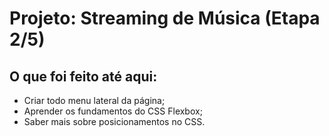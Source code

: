 # Projeto: Streaming de Música (Etapa 2/5)

## O que foi feito até aqui:

- Criar todo menu lateral da página;  
- Aprender os fundamentos do CSS Flexbox;  
- Saber mais sobre posicionamentos no CSS.
